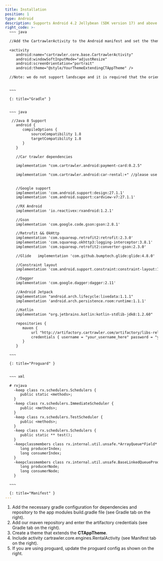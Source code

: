 ```yaml
---
title: Installation
position: 1
type: Android
description: Supports Android 4.2 Jellybean (SDK version 17) and above
right_code: >-
  ~~~ java
  
  //Add the CartrawlerActivity to the Android manifest and set the theme as the theme created in the previous step.  See example below:
  
  <activity
     android:name="cartrawler.core.base.CartrawlerActivity"
     android:windowSoftInputMode="adjustResize"
     android:screenOrientation="portrait"
     android:theme="@style/YourThemeExtendingCTAppTheme" />
  
  //Note: we do not support landscape and it is required that the orientation is fixed to portrait


  ~~~

  {: title="Gradle" }


  ~~~ java

   //Java 8 Support
     android {
        compileOptions {
            sourceCompatibility 1.8
            targetCompatibility 1.8
        }
     }
  
     //Car trawler dependencies
  
     implementation "com.cartrawler.android:payment-card:0.2.5"
  
     implementation "com.cartrawler.android:car-rental:+" //please use the version number sent to you by the CT team
  
  
     //Google support
     implementation 'com.android.support:design:27.1.1'
     implementation 'com.android.support:cardview-v7:27.1.1'
  
     //RX Android
     implementation 'io.reactivex:rxandroid:1.2.1'
  
     //Gson
     implementation 'com.google.code.gson:gson:2.8.1'
  
     //Retrofit && OkHttp
     implementation 'com.squareup.retrofit2:retrofit:2.3.0'
     implementation 'com.squareup.okhttp3:logging-interceptor:3.8.1'
     implementation 'com.squareup.retrofit2:converter-gson:2.3.0'
  
     //Glide   implementation 'com.github.bumptech.glide:glide:4.8.0'
  
     //Constraint layout
     implementation 'com.android.support.constraint:constraint-layout:1.1.2'
  
     //Dagger
     implementation 'com.google.dagger:dagger:2.11'
  
     //Android Jetpack
     implementation "android.arch.lifecycle:livedata:1.1.1"
     implementation 'android.arch.persistence.room:runtime:1.1.1'
  
     //Kotlin
     implementation "org.jetbrains.kotlin:kotlin-stdlib-jdk8:1.2.60"
    
     repositories {
        maven {
            url "http://artifactory.cartrawler.com/artifactory/libs-release-local"
            credentials { username = "your_username_here" password = "your_password_here" }
        }
     }

  ~~~

  {: title="Proguard" }


  ~~~ xml
  
  # rxjava
    -keep class rx.schedulers.Schedulers {
       public static <methods>;
    }
    -keep class rx.schedulers.ImmediateScheduler {
       public <methods>;
    }
    -keep class rx.schedulers.TestScheduler {
       public <methods>;
    }
    -keep class rx.schedulers.Schedulers {
       public static ** test();
    }
    -keepclassmembers class rx.internal.util.unsafe.*ArrayQueue*Field* {
       long producerIndex;
       long consumerIndex;
    }
    -keepclassmembers class rx.internal.util.unsafe.BaseLinkedQueueProducerNodeRef {
       long producerNode;
       long consumerNode;
    }

  ~~~

  {: title="Manifest" }
---
```



1. Add the necessary gradle configuration for dependencies and repository to the app modules build.gradle file (see Gradle tab on the right).
2. Add our maven repository and enter the artifactory credentials (see Gradle tab on the right).
3. Create a theme that extends the **CTAppTheme**.
4. Include activity cartrawler.core.engines.RentalActivity (see Manifest tab on the right).
5. If you are using proguard, update the proguard config as shown on the right.